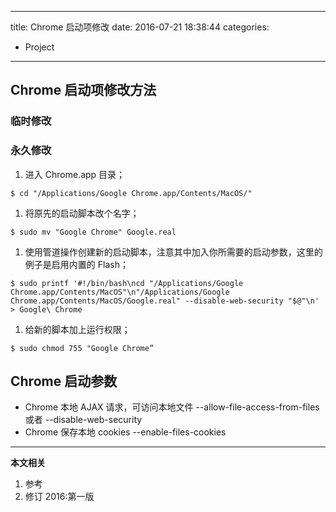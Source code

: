 ----
title: Chrome 启动项修改
date: 2016-07-21 18:38:44
categories:
- Project
----
## Chrome 启动项修改方法
### 临时修改


### 永久修改
1. 进入 Chrome.app 目录；
  ```
  $ cd "/Applications/Google Chrome.app/Contents/MacOS/"
  ```

1. 将原先的启动脚本改个名字；
  ```
  $ sudo mv "Google Chrome" Google.real
  ```

1. 使用管道操作创建新的启动脚本，注意其中加入你所需要的启动参数，这里的例子是启用内置的 Flash；
  ```
  $ sudo printf '#!/bin/bash\ncd "/Applications/Google Chrome.app/Contents/MacOS"\n"/Applications/Google Chrome.app/Contents/MacOS/Google.real" --disable-web-security "$@"\n' > Google\ Chrome
  ```

1. 给新的脚本加上运行权限；
  ```
  $ sudo chmod 755 "Google Chrome”
  ```

## Chrome 启动参数
- Chrome 本地 AJAX 请求，可访问本地文件
      --allow-file-access-from-files
      或者
      --disable-web-security
- Chrome 保存本地 cookies
      --enable-files-cookies


***
**本文相关**
1. 参考
1. 修订
2016:第一版
